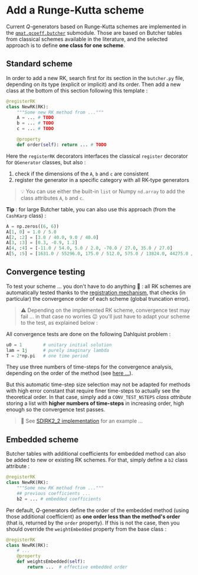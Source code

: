 # Add a Runge-Kutta scheme

Current $Q$-generators based on Runge-Kutta schemes are implemented in the 
[`qmat.qcoeff.butcher`](https://github.com/Parallel-in-Time/qmat/blob/main/qmat/qcoeff/butcher.py) submodule.
Those are based on Butcher tables from classical schemes available in the literature, 
and the selected approach is to define **one class for one scheme**.

## Standard scheme

In order to add a new RK, search first for its section in the `butcher.py` file, depending on its type 
(explicit or implicit) and its order. Then add a new class at the bottom of this section following this template :

```python
@registerRK
class NewRK(RK):
    """Some new RK method from ..."""
    A = ... # TODO
    b = ... # TODO
    c = ... # TODO

    @property
    def order(self): return ... # TODO
```

Here the `registerRK` decorators interfaces the classical `register` decorator for `QGenerator` classes,
but also :

1. check if the dimensions of the `A`, `b` and `c` are consistent
2. register the generator in a specific category with all RK-type generators

> 💡 You can use either the built-in `list` or Numpy `nd.array` to add the class attributes `A`, `b` and `c`.

**Tip** : for large Butcher table, you can also use this approach (from the `CashKarp` class) :

```python
A = np.zeros((6, 6))
A[1, 0] = 1.0 / 5.0
A[2, :2] = [3.0 / 40.0, 9.0 / 40.0]
A[3, :3] = [0.3, -0.9, 1.2]
A[4, :4] = [-11.0 / 54.0, 5.0 / 2.0, -70.0 / 27.0, 35.0 / 27.0]
A[5, :5] = [1631.0 / 55296.0, 175.0 / 512.0, 575.0 / 13824.0, 44275.0 / 110592.0, 253.0 / 4096.0]
```

## Convergence testing

To test your scheme ... you don't have to do anything 🥳 : all RK schemes are automatically tested 
thanks to the [registration mechanism](./structure.md), that checks (in particular) the convergence
order of each scheme (global truncation error).

> ⚠️ Depending on the implemented RK scheme, convergence test may fail ... in that case no worries 😉 you'll just have to adapt your scheme to the test, as explained below :

All convergence tests are done on the following Dahlquist problem :

```python
u0 = 1        # unitary initial solution
lam = 1j      # purely imaginary lambda
T = 2*np.pi   # one time period
```

They use three numbers of time-steps for the convergence analysis, depending on the order of the method 
(see [here ...](https://github.com/Parallel-in-Time/qmat/blob/main/tests/test_qcoeff/test_convergence.py#L10)).

But this automatic time-step size selection may not be adapted for methods with high error constant that require finer time-steps
to actually see the theoretical order.
In that case, simply add a `CONV_TEST_NSTEPS` _class attribute_ storing a list with **higher numbers of time-steps** in increasing order, high enough so the convergence test passes.

> 📜 See [SDIRK2_2 implementation](https://github.com/Parallel-in-Time/qmat/blob/e17e2dd2aebff1b09188f4314a82338355a55582/qmat/qcoeff/butcher.py#L326) for an example ...


## Embedded scheme

Butcher tables with additional coefficients for embedded method can also be added to new or existing RK schemes.
For that, simply define a `b2` class attribute :

```python
@registerRK
class NewRK(RK):
    """Some new RK method from ..."""
    ## previous coefficients ... 
    b2 = ... # embedded coefficients
```

Per default, $Q$-generators define the order of the embedded method (using those additional coefficient)
as **one order less than the method's order** (that is, returned by the `order` property).
If this is not the case, then you should override the `weightEmbedded` property from the base class :

```python
@registerRK
class NewRK(RK):
    # ...
    @property
    def weightsEmbedded(self):
        return ...  # effective embedded order
```

